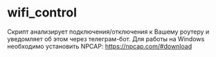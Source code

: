 # wifi_control
Скрипт анализирует подключения/отключения к Вашему роутеру и уведомляет об этом через телеграм-бот. 
Для работы на Windows необходимо установить NPCAP: https://npcap.com/#download

